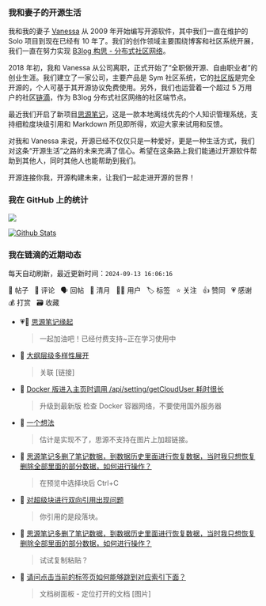 ### 我和妻子的开源生活

我和我的妻子 [Vanessa](https://github.com/Vanessa219) 从 2009 年开始编写开源软件，其中我们一直在维护的 Solo 项目到现在已经有 10 年了。我们的创作领域主要围绕博客和社区系统开展，我们一直在努力实现 [B3log 构思 - 分布式社区网络](https://ld246.com/article/1546941897596)。

2018 年初，我和 Vanessa 从公司离职，正式开始了“全职做开源、自由职业者”的创业生涯。我们建立了一家公司，主要产品是 Sym 社区系统，它的[社区版](https://github.com/88250/symphony)是完全开源的，个人可基于其开源协议免费使用。另外，我们也运营着一个超过 5 万用户的社区[链滴](https://ld246.com)，作为 B3log 分布式社区网络的社区端节点。

最近我们开启了新项目[思源笔记](https://github.com/siyuan-note/siyuan)，这是一款本地离线优先的个人知识管理系统，支持细粒度块级引用和 Markdown 所见即所得，欢迎大家来试用和反馈。

对我和 Vanessa 来说，开源已经不仅仅只是一种爱好，更是一种生活方式，我们对这条“开源生活”之路的未来充满了信心。希望在这条路上我们能通过开源软件帮助到其他人，同时其他人也能帮助到我们。

开源连接你我，开源构建未来，让我们一起走进开源的世界！

### 我在 GitHub 上的统计

<a title="Hits" target="_blank" href="https://github.com/88250/88250"><img src="https://hits.b3log.org/88250/88250.svg"></a>

[![Github Stats](https://github-readme-stats.vercel.app/api?username=88250&theme=tokyonight&show_icons=true)](https://github.com/88250)

<!--events start -->

### 我在链滴的近期动态

每天自动刷新，最近更新时间：`2024-09-13 16:06:16`

📝 帖子 &nbsp; 💬 评论 &nbsp; 🗣 回帖 &nbsp; 🌙 清月 &nbsp; 👨‍💻 用户 &nbsp; 🏷️ 标签 &nbsp; ⭐️ 关注 &nbsp; 👍 赞同 &nbsp; 💗 感谢 &nbsp; 💰 打赏 &nbsp; 🗃 收藏

* 💗💬 [思源笔记缘起](https://ld246.com/article/1619868273581/comment/1726202331615#comments)

  > 一起加油吧！已经付费支持~正在学习使用中
* 💬 [大纲层级多样性展开](https://ld246.com/article/1726200302429/comment/1726200411754#comments)

  > 关联 [链接]
* 💬 [Docker 版进入主页时调用 /api/setting/getCloudUser 耗时很长](https://ld246.com/article/1726188057633/comment/1726189359336#comments)

  > 升级到最新版 检查 Docker 容器网络，不要使用国外服务器
* 💬 [一个想法](https://ld246.com/article/1726136019900/comment/1726136077339#comments)

  > 估计是实现不了，思源不支持在图片上加超链接。
* 💬 [思源笔记多删了笔记数据，到数据历史里面进行恢复数据，当时我只想恢复删除全部里面的部分数据，如何进行操作？](https://ld246.com/article/1726125625419/comment/1726134249447#comments)

  > 在预览中选择块后 Ctrl+C
* 💬 [对超级块进行双向引用出现问题](https://ld246.com/article/1726127851807/comment/1726128612171#comments)

  > 你引用的是段落块。
* 💬 [思源笔记多删了笔记数据，到数据历史里面进行恢复数据，当时我只想恢复删除全部里面的部分数据，如何进行操作？](https://ld246.com/article/1726125625419/comment/1726126399791#comments)

  > 试试复制粘贴？
* 💬 [请问点击当前的标签页如何能够跳到对应索引下面？](https://ld246.com/article/1726125610614/comment/1726126342979#comments)

  > 文档树面板 - 定位打开的文档 [图片]


<!--events end -->
